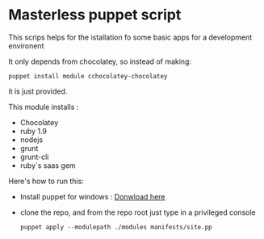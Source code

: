 # Masterless puppet script

This scrips helps for the istallation fo some basic apps for a development environent

It only depends from chocolatey, so instead of making:
 
 ```puppet install module cchocolatey-chocolatey```

it is just provided.

This module installs :
- Chocolatey
- ruby 1.9
- nodejs
- grunt
- grunt-cli
- ruby`s saas gem

Here's how to run this:
- Install puppet for windows : [Donwload here](https://downloads.puppetlabs.com/windows/puppet-3.8.7-x64.msi)
- clone the repo, and from the repo root just type in a privileged console

   ```puppet apply --modulepath ./modules manifests/site.pp```

